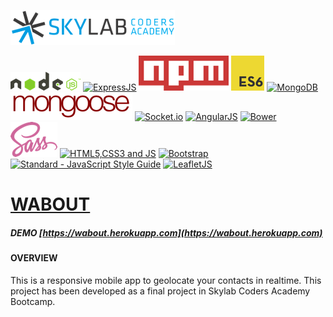 [![Skylab](https://github.com/Iggy-Codes/logo-images/blob/master/logos/skylab-56.png)](http://www.skylabcoders.com/)

[![NodeJS](https://github.com/MarioTerron/logo-images/blob/master/logos/nodejs.png)](https://nodejs.org/)
[![ExpressJS](https://github.com/MarioTerron/logo-images/blob/master/logos/expressjs.png)](http://expressjs.com///)
[![npm](https://github.com/MarioTerron/logo-images/blob/master/logos/npm.png)](https://www.npmjs.com/)
[![ES6](https://github.com/MarioTerron/logo-images/blob/master/logos/es6.png)](http://www.ecma-international.org/ecma-262/6.0/)
[![MongoDB](https://github.com/FransLopez/logo-images/blob/master/logos/mongodb.png)](https://www.mongodb.com/)
[![Mongoose](https://github.com/MarioTerron/logo-images/blob/master/logos/mongoose.png)](http://mongoosejs.com/)
[![Socket.io](https://socket.io/assets/img/logo.svg)](https://socket.io/)
[![AngularJS](https://github.com/FransLopez/logo-images/blob/master/logos/angularjs.png)](https://angularjs.org/)
[![Bower](https://github.com/FransLopez/logo-images/blob/master/logos/bower.png)](https://bower.io/)
[![Sass](https://github.com/MarioTerron/logo-images/blob/master/logos/sass.png)](https://sass-lang.com/)
[![HTML5,CSS3 and JS](https://github.com/FransLopez/logo-images/blob/master/logos/html5-css3-js.png)](http://www.w3.org/)
[![Bootstrap](https://github.com/MarioTerron/logo-images/blob/master/logos/bootstrap.png)](https://getbootstrap.com/)
[![Standard - JavaScript Style Guide](https://cdn.rawgit.com/feross/standard/master/badge.svg)](https://github.com/feross/standard)
[![LeafletJS](http://ivansanchez.github.io/leaflet-vs-openlayers-slides/img/leaflet.svg)](http://leafletjs.com)

# [WABOUT](https://wabout.herokuapp.com)
##### DEMO [https://wabout.herokuapp.com](https://wabout.herokuapp.com)

#### OVERVIEW
This is a responsive mobile app to geolocate your contacts in realtime.
This project has been developed as a final project in Skylab Coders Academy Bootcamp.

